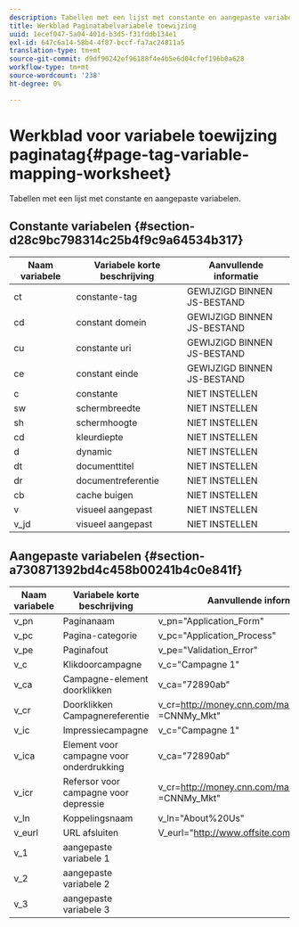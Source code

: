 ```yaml
---
description: Tabellen met een lijst met constante en aangepaste variabelen.
title: Werkblad Paginatabelvariabele toewijzing
uuid: 1ecef047-5a04-401d-b3d5-f31fddb134e1
exl-id: 647c6a14-58b4-4f87-bccf-fa7ac24811a5
translation-type: tm+mt
source-git-commit: d9df90242ef96188f4e4b5e6d04cfef196b0a628
workflow-type: tm+mt
source-wordcount: '238'
ht-degree: 0%

---
```


# Werkblad voor variabele toewijzing paginatag{#page-tag-variable-mapping-worksheet}

Tabellen met een lijst met constante en aangepaste variabelen.

## Constante variabelen {#section-d28c9bc798314c25b4f9c9a64534b317}

| Naam variabele | Variabele korte beschrijving | Aanvullende informatie |
|---|---|---|
| ct | constante-tag | GEWIJZIGD BINNEN JS-BESTAND |
| cd | constant domein | GEWIJZIGD BINNEN JS-BESTAND |
| cu | constante uri | GEWIJZIGD BINNEN JS-BESTAND |
| ce | constant einde | GEWIJZIGD BINNEN JS-BESTAND |
| c | constante | NIET INSTELLEN |
| sw | schermbreedte | NIET INSTELLEN |
| sh | schermhoogte | NIET INSTELLEN |
| cd | kleurdiepte | NIET INSTELLEN |
| d | dynamic | NIET INSTELLEN |
| dt | documenttitel | NIET INSTELLEN |
| dr | documentreferentie | NIET INSTELLEN |
| cb | cache buigen | NIET INSTELLEN |
| v | visueel aangepast | NIET INSTELLEN |
| v_jd | visueel aangepast | NIET INSTELLEN |

## Aangepaste variabelen {#section-a730871392bd4c458b00241b4c0e841f}

| Naam variabele | Variabele korte beschrijving | Aanvullende informatie |
|---|---|---|
| v_pn | Paginanaam | v_pn=&quot;Application_Form&quot; |
| v_pc | Pagina-categorie | v_pc=&quot;Application_Process&quot; |
| v_pe | Paginafout | v_pe=&quot;Validation_Error&quot; |
| v_c | Klikdoorcampagne | v_c=&quot;Campagne 1&quot; |
| v_ca | Campagne-element doorklikken | v_ca=&quot;72890ab&quot; |
| v_cr | Doorklikken Campagnereferentie | v_cr=http://money.cnn.com/markets/&amp;v_cp =CNNMy_Mkt&quot; |
| v_ic | Impressiecampagne | v_c=&quot;Campagne 1&quot; |
| v_ica | Element voor campagne voor onderdrukking | v_ca=&quot;72890ab&quot; |
| v_icr | Refersor voor campagne voor depressie | v_cr=http://money.cnn.com/markets/&amp;v_cp =CNNMy_Mkt&quot; |
| v_ln | Koppelingsnaam | v_ln=&quot;About%20Us&quot; |
| v_eurl | URL afsluiten | V_eurl=&quot;http://www.offsite.com/ |
| v_1 | aangepaste variabele 1 |  |
| v_2 | aangepaste variabele 2 |  |
| v_3 | aangepaste variabele 3 |  |
